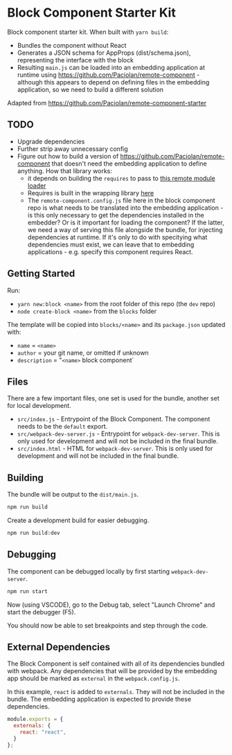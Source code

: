# Block Component Starter Kit

Block component starter kit. When built with `yarn build`:
- Bundles the component without React
- Generates a JSON schema for AppProps (dist/schema.json), representing the interface with the block
- Resulting `main.js` can be loaded into an embedding application at runtime using https://github.com/Paciolan/remote-component - although this appears to depend on defining files in the embedding application, so we need to build a different solution

Adapted from https://github.com/Paciolan/remote-component-starter

## TODO

- Upgrade dependencies
- Further strip away unnecessary config
- Figure out how to build a version of https://github.com/Paciolan/remote-component that doesn't need the embedding application to define anything. How that library works:
  - it depends on building the `requires` to pass to [this remote module loader](https://github.com/Paciolan/remote-module-loader/blob/master/src/lib/loadRemoteModule.ts)
  - Requires is built in the wrapping library [here](https://github.com/Paciolan/remote-component/blob/master/src/components/RemoteComponent.ts)
  - The `remote-component.config.js` file here in the block component repo is what needs to be translated into the embedding application - is this only necessary to get the dependencies installed in the embedder? Or is it important for loading the component? If the latter, we need a way of serving this file alongside the bundle, for injecting dependencies at runtime. If it's only to do with specitying what dependencies must exist, we can leave that to embedding applications - e.g. specify this component requires React.

## Getting Started

Run:
- `yarn new:block <name>` from the root folder of this repo (the `dev` repo)
- `node create-block <name>` from the `blocks` folder

The template will be copied into `blocks/<name>` and its `package.json` updated with:
- `name` = `<name>`
- `author` = your git name, or omitted if unknown
- `description` = "`<name>` block component`

## Files

There are a few important files, one set is used for the bundle, another set for local development.

- `src/index.js` - Entrypoint of the Block Component. The component needs to be the `default` export.
- `src/webpack-dev-server.js` - Entrypoint for `webpack-dev-server`. This is only used for development and will not be included in the final bundle.
- `src/index.html` - HTML for `webpack-dev-server`. This is only used for development and will not be included in the final bundle.

## Building

The bundle will be output to the `dist/main.js`.

```bash
npm run build
```

Create a development build for easier debugging.

```bash
npm run build:dev
```

## Debugging

The component can be debugged locally by first starting `webpack-dev-server`.

```bash
npm run start
```

Now (using VSCODE), go to the Debug tab, select "Launch Chrome" and start the debugger (F5).

You should now be able to set breakpoints and step through the code.

## External Dependencies

The Block Component is self contained with all of its dependencies bundled with webpack. Any dependencies that will be provided by the embedding app should be marked as `external` in the `webpack.config.js`.

In this example, `react` is added to `externals`. They will not be included in the bundle. The embedding application is expected to provide these dependencies.

```javascript
module.exports = {
  externals: {
    react: "react",
  }
};
```